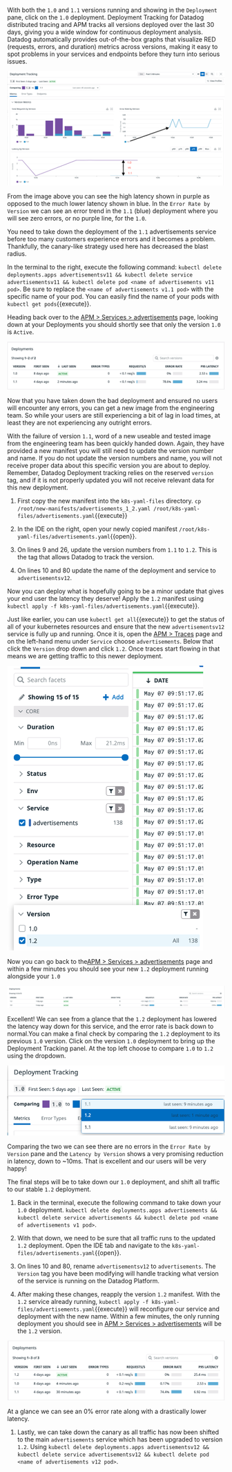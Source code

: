 With both the `1.0` and `1.1` versions running and showing in the `Deployment` pane, click on the `1.0` deployment. Deployment Tracking for Datadog distributed tracing and APM tracks all versions deployed over the last 30 days, giving you a wide window for continuous deployment analysis. Datadog automatically provides out-of-the-box graphs that visualize RED (requests, errors, and duration) metrics across versions, making it easy to spot problems in your services and endpoints before they turn into serious issues.

![1.0 vs 1.1](./assets/old_vs_new.png)

From the image above you can see the high latency shown in purple as opposed to the much lower latency shown in blue. In the `Error Rate by Version` we can see an error trend in the `1.1` (blue) deployment where you will see zero errors, or no purple line, for the `1.0`.

You need to take down the deployment of the `1.1` advertisements service before too many customers experience errors and it becomes a problem. Thankfully, the canary-like strategy used here has decreased the blast radius.

In the terminal to the right, execute the following command: `kubectl delete deployments.apps advertisementsv11 && kubectl delete service advertisementsv11 && kubectl delete pod <name of advertisements v11 pod>`. Be sure to replace the `<name of advertisements v1.1 pod>` with the specific name of your pod. You can easily find the name of your pods with `kubectl get pods`{{execute}}.

Heading back over to the <a href=https://app.datadoghq.com/apm/service/advertisements>APM > Services > advertisements</a> page, looking down at your Deployments you should shortly see that only the version `1.0` is `Active`. 

![1.0 Only Active](./assets/one_active_deploy.png)

Now that you have taken down the bad deployment and ensured no users will encounter any errors, you can get a new image from the engineering team. So while your users are still experiencing a bit of lag in load times, at least they are not experiencing any outright errors.

With the failure of version `1.1`, word of a new useable and tested image from the engineering team has been quickly handed down. Again, they have provided a new manifest you will still need to update the version number and name. If you do not update the version numbers and name, you will not receive proper data about this specific version you are about to deploy. Remember, Datadog Deployment tracking relies on the reserved  `version` tag, and if it is not properly updated you will not receive relevant data for this new deployment.

1. First copy the new manifest into the `k8s-yaml-files` directory. `cp /root/new-manifests/advertisements_1_2.yaml /root/k8s-yaml-files/advertisements.yaml`{{execute}}

1. In the IDE on the right, open your newly copied manifest `/root/k8s-yaml-files/advertisements.yaml`{{open}}.

1. On lines 9 and 26, update the version numbers from `1.1` to `1.2`. This is the tag that allows Datadog to track the version. 

1. On lines 10 and 80 update the name of the deployment and service to `advertisementsv12`.

Now you can deploy what is hopefully going to be a minor update that gives your end user the latency they deserve! Apply the `1.2` manifest using `kubectl apply -f k8s-yaml-files/advertisements.yaml`{{execute}}. 

Just like earlier, you can use `kubectl get all`{{execute}} to get the status of all of your kubernetes resources and ensure that the new `advertisementsv12` service is fully up and running. Once it is, open the <a href=https://app.datadoghq.com/apm/traces>APM > Traces</a> page and on the left-hand menu under `Service` choose `advertisements`. Below that click the `Version` drop down and click `1.2`. Once traces start flowing in that means we are getting traffic to this newer deployment. 

![Service > Version](./assets/advertisementsv12_traces.png)

Now you can go back to the<a href=https://app.datadoghq.com/apm/service/advertisements>APM > Services > advertisements</a> page and within a few minutes you should see your new `1.2` deployment running alongside your `1.0`

![1.0 and 1.2 Deployment](./assets/deployments_old_newer.png)

Excellent! We can see from a glance that the `1.2` deployment has lowered the latency way down for this service, and the error rate is back down to normal.You can make a final check by comparing the `1.2` deployment to its previous `1.0` version. Click on the version `1.0` deployment to bring up the Deployment Tracking panel. At the top left choose to compare `1.0` to `1.2` using the dropdown.

![Change Deployment Comparison](./assets/change_comparison.png)

Comparing the two we can see there are no errors in the `Error Rate by Version` pane and the `Latency by Version` shows a very promising reduction in latency, down to ~10ms. That is excellent and our users will be very happy!

The final steps will be to take down our `1.0` deployment, and shift all traffic to our stable `1.2` deployment.

1. Back in the terminal, execute the following command to take down your `1.0` deployment. `kubectl delete deployments.apps advertisements && kubectl delete service advertisements && kubectl delete pod <name of advertisements v1 pod>`.

1. With that down, we need to be sure that all traffic runs to the updated `1.2` deployment. Open the IDE tab and navigate to the `k8s-yaml-files/advertisements.yaml`{{open}}. 

1. On lines 10 and 80, rename `advertisementsv12` to `advertisements`. The `Version` tag you have been modifying will handle tracking what version of the service is running on the Datadog Platform.

1. After making these changes, reapply the version `1.2` manifest. With the `1.2` service already running, `kubectl apply -f k8s-yaml-files/advertisements.yaml`{{execute}} will reconfigure our service and deployment with the new name. Within a few minutes, the only running deployment you should see in <a href=https://app.datadoghq.com/apm/service/advertisements>APM > Services > advertisements</a> will be the `1.2` version.

![1.2 running](./assets/deployments_1_2.png)

At a glance we can see an 0% error rate along with a drastically lower latency.

1. Lastly, we can take down the canary as all traffic has now been shifted to the main `advertisements` service which has been upgraded to version `1.2`. Using `kubectl delete deployments.apps advertisementsv12 && kubectl delete service advertisementsv12 && kubectl delete pod <name of advertisements v12 pod>`.


